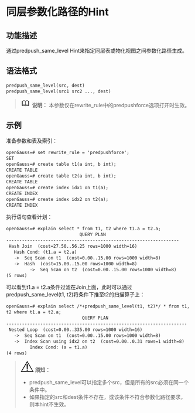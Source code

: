 # 同层参数化路径的Hint

## 功能描述<a name="section290819468377"></a>

通过predpush\_same\_level Hint来指定同层表或物化视图之间参数化路径生成。

## 语法格式<a name="section530131664410"></a>

```
predpush_same_level(src, dest)
predpush_same_level(src1 src2 ..., dest)
```

>![](public_sys-resources/icon-note.png) **说明：**
>本参数仅在rewrite\_rule中的predpushforce选项打开时生效。

## 示例<a name="section5736356154"></a>

准备参数和表及索引：

```
openGauss=# set rewrite_rule = 'predpushforce';
SET
openGauss=# create table t1(a int, b int);
CREATE TABLE
openGauss=# create table t2(a int, b int);
CREATE TABLE
openGauss=# create index idx1 on t1(a);
CREATE INDEX
openGauss=# create index idx2 on t2(a);
CREATE INDEX
```

执行语句查看计划：

```
openGauss=# explain select * from t1, t2 where t1.a = t2.a;
                            QUERY PLAN
------------------------------------------------------------------
 Hash Join  (cost=27.50..56.25 rows=1000 width=16)
   Hash Cond: (t1.a = t2.a)
   ->  Seq Scan on t1  (cost=0.00..15.00 rows=1000 width=8)
   ->  Hash  (cost=15.00..15.00 rows=1000 width=8)
         ->  Seq Scan on t2  (cost=0.00..15.00 rows=1000 width=8)
(5 rows)
```

可以看到t1.a = t2.a条件过滤在Join上面，此时可以通过predpush\_same\_level\(t1, t2\)将条件下推至t2的扫描算子上：

```
openGauss=# explain select /*+predpush_same_level(t1, t2)*/ * from t1, t2 where t1.a = t2.a;
                             QUERY PLAN
---------------------------------------------------------------------
 Nested Loop  (cost=0.00..335.00 rows=1000 width=16)
   ->  Seq Scan on t1  (cost=0.00..15.00 rows=1000 width=8)
   ->  Index Scan using idx2 on t2  (cost=0.00..0.31 rows=1 width=8)
         Index Cond: (a = t1.a)
(4 rows)
```

>![](public_sys-resources/icon-notice.png) **须知：**
>-   predpush\_same\_level可以指定多个src，但是所有的src必须在同一个条件中。
>-   如果指定的src和dest条件不存在，或该条件不符合参数化路径要求，则本hint不生效。
